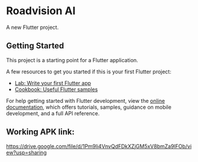 # Roadvision AI

A new Flutter project.

## Getting Started

This project is a starting point for a Flutter application.

A few resources to get you started if this is your first Flutter project:

- [Lab: Write your first Flutter app](https://docs.flutter.dev/get-started/codelab)
- [Cookbook: Useful Flutter samples](https://docs.flutter.dev/cookbook)

For help getting started with Flutter development, view the
[online documentation](https://docs.flutter.dev/), which offers tutorials,
samples, guidance on mobile development, and a full API reference.

## Working APK link:
https://drive.google.com/file/d/1Pm9li4VnvQdFDkXZjGM5xV8bmZa9lFOb/view?usp=sharing
